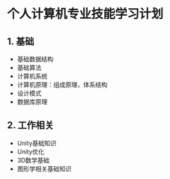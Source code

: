 # 个人计算机专业技能学习计划


## 1. 基础

* 基础数据结构
* 基础算法
* 计算机系统
* 计算机原理：组成原理，体系结构
* 设计模式
* 数据库原理

## 2. 工作相关

* Unity基础知识
* Unity优化
* 3D数学基础
* 图形学相关基础知识